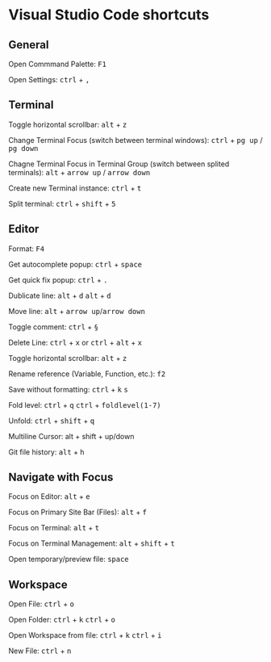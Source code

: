 # Visual Studio Code shortcuts

## General

Open Commmand Palette: <kbd>F1</kbd>

Open Settings: <kbd>ctrl</kbd> + <kbd>,</kbd>

## Terminal

Toggle horizontal scrollbar: <kbd>alt</kbd> + <kbd>z</kbd>

Change Terminal Focus (switch between terminal windows): <kbd>ctrl</kbd> + <kbd>pg up</kbd> / <kbd>pg down</kbd>

Chagne Terminal Focus in Terminal Group (switch between splited terminals): <kbd>alt</kbd> + <kbd>arrow up</kbd> / <kbd>arrow down</kbd>

Create new Terminal instance: <kbd>ctrl</kbd> + <kbd>t</kbd>

Split terminal: <kbd>ctrl</kbd> + <kbd>shift</kbd> + <kbd>5</kbd>

## Editor

Format: <kbd>F4</kbd>

Get autocomplete popup: <kbd>ctrl</kbd> + <kbd>space</kbd>

Get quick fix popup: <kbd>ctrl</kbd> + <kbd>.</kbd>

Dublicate line: <kbd>alt</kbd> + <kbd>d</kbd> <kbd>alt</kbd> + <kbd>d</kbd>

Move line: <kbd>alt</kbd> + <kbd>arrow up</kbd>/<kbd>arrow down</kbd>

Toggle comment: <kbd>ctrl</kbd> + <kbd>§</kbd>

Delete Line: <kbd>ctrl</kbd> + <kbd>x</kbd> or <kbd>ctrl</kbd> + <kbd>alt</kbd> + <kbd>x</kbd>

Toggle horizontal scrollbar: <kbd>alt</kbd> + <kbd>z</kbd>

Rename reference (Variable, Function, etc.): <kbd>f2</kbd>

Save without formatting: <kbd>ctrl</kbd> + <kbd>k</kbd> <kbd>s</kbd>

Fold level: <kbd>ctrl</kbd> + <kbd>q</kbd> <kbd>ctrl</kbd> + <kbd>foldlevel(1-7)</kbd>

Unfold: <kbd>ctrl</kbd> + <kbd>shift</kbd> + <kbd>q</kbd>

Multiline Cursor: <kdb>alt</kdb> + <kdb>shift</kdb> + <kdb>up</kdb>/<kdb>down</kdb>

Git file history: <kbd>alt</kbd> + <kbd>h</kbd>

## Navigate with Focus

Focus on Editor: <kbd>alt</kbd> + <kbd>e</kbd>

Focus on Primary Site Bar (Files): <kbd>alt</kbd> + <kbd>f</kbd>

Focus on Terminal: <kbd>alt</kbd> + <kbd>t</kbd>

Focus on Terminal Management: <kbd>alt</kbd> + <kbd>shift</kbd> + <kbd>t</kbd>

Open temporary/preview file: <kbd>space</kbd>

## Workspace

Open File: <kbd>ctrl</kbd> + <kbd>o</kbd>

Open Folder: <kbd>ctrl</kbd> + <kbd>k</kbd> <kbd>ctrl</kbd> + <kbd>o</kbd>

Open Workspace from file: <kbd>ctrl</kbd> + <kbd>k</kbd> <kbd>ctrl</kbd> + <kbd>i</kbd>

New File: <kbd>ctrl</kbd> + <kbd>n</kbd>
